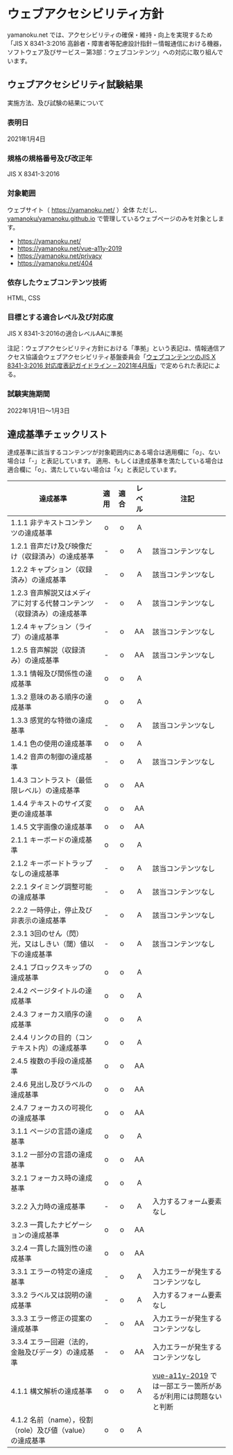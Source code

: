 # ウェブアクセシビリティ方針

yamanoku.net では、アクセシビリティの確保・維持・向上を実現するため「JIS X 8341-3:2016 高齢者・障害者等配慮設計指針－情報通信における機器，ソフトウェア及びサービス－第3部：ウェブコンテンツ」への対応に取り組んでいます。

## ウェブアクセシビリティ試験結果
実施方法、及び試験の結果について

### 表明日
2021年1月4日

### 規格の規格番号及び改正年
JIS X 8341-3:2016

### 対象範囲
ウェブサイト（ https://yamanoku.net/ ）全体
ただし、[yamanoku/yamanoku.github.io](https://github.com/yamanoku/yamanoku.github.io) で管理しているウェブページのみを対象とします。

- https://yamanoku.net/
- https://yamanoku.net/vue-a11y-2019
- https://yamanoku.net/privacy
- https://yamanoku.net/404

### 依存したウェブコンテンツ技術
HTML, CSS

### 目標とする適合レベル及び対応度
JIS X 8341-3:2016の適合レベルAAに準拠

注記：ウェブアクセシビリティ方針における「準拠」という表記は、情報通信アクセス協議会ウェブアクセシビリティ基盤委員会「[ウェブコンテンツのJIS X 8341-3:2016 対応度表記ガイドライン – 2021年4月版](https://waic.jp/docs/jis2016/compliance-guidelines/202104/)」で定められた表記による。

### 試験実施期間
2022年1月1日〜1月3日

## 達成基準チェックリスト
達成基準に該当するコンテンツが対象範囲内にある場合は適用欄に「o」、ない場合は「-」と表記しています。
適用、もしくは達成基準を満たしている場合は適合欄に「o」、満たしていない場合は「x」と表記しています。

| 達成基準 | 適用 | 適合 | レベル | 注記 |
| -- | :--: | :--: | :--: | -- |
| 1.1.1 非テキストコンテンツの達成基準 | o | o | A |   |
| 1.2.1 音声だけ及び映像だけ（収録済み）の達成基準 | - | o | A | 該当コンテンツなし |
| 1.2.2 キャプション（収録済み）の達成基準 | - | o | A | 該当コンテンツなし |
| 1.2.3 音声解説又はメディアに対する代替コンテンツ（収録済み）の達成基準 | - | o | A | 該当コンテンツなし |
| 1.2.4 キャプション（ライブ）の達成基準 | - | o | AA | 該当コンテンツなし |
| 1.2.5 音声解説（収録済み）の達成基準 | - | o | AA | 該当コンテンツなし |
| 1.3.1 情報及び関係性の達成基準 | o | o | A |   |
| 1.3.2 意味のある順序の達成基準 | o | o | A |   |
| 1.3.3 感覚的な特徴の達成基準 | - | o | A | 該当コンテンツなし  |
| 1.4.1 色の使用の達成基準 | o | o | A |   |
| 1.4.2 音声の制御の達成基準 | - | o | A | 該当コンテンツなし |
| 1.4.3 コントラスト（最低限レベル）の達成基準 | o | o | AA |   |
| 1.4.4 テキストのサイズ変更の達成基準 | o | o | AA |   |
| 1.4.5 文字画像の達成基準 | o | o | AA |   |
| 2.1.1 キーボードの達成基準 | o | o | A |   |
| 2.1.2 キーボードトラップなしの達成基準 | - | o | A | 該当コンテンツなし |
| 2.2.1 タイミング調整可能の達成基準 | - | o | A | 該当コンテンツなし |
| 2.2.2 一時停止，停止及び非表示の達成基準 | - | o | A | 該当コンテンツなし |
| 2.3.1 3回のせん（閃）光，又はしきい（閾）値以下の達成基準 | - | o | A | 該当コンテンツなし |
| 2.4.1 ブロックスキップの達成基準 | o | o | A |   |
| 2.4.2 ページタイトルの達成基準 | o | o | A |   |
| 2.4.3 フォーカス順序の達成基準 | o | o | A |   |
| 2.4.4 リンクの目的（コンテキスト内）の達成基準 | o | o | A |   |
| 2.4.5 複数の手段の達成基準 | o | o | AA |   |
| 2.4.6 見出し及びラベルの達成基準 | o | o | AA |   |
| 2.4.7 フォーカスの可視化の達成基準 | o | o | AA |   |
| 3.1.1 ページの言語の達成基準 | o | o | A |   |
| 3.1.2 一部分の言語の達成基準 | o | o | AA |   |
| 3.2.1 フォーカス時の達成基準 | o | o | A |   |
| 3.2.2 入力時の達成基準 | - | o | A | 入力するフォーム要素なし |
| 3.2.3 一貫したナビゲーションの達成基準 | o | o | AA |   |
| 3.2.4 一貫した識別性の達成基準 | o | o | AA |   |
| 3.3.1 エラーの特定の達成基準 | - | o | A | 入力エラーが発生するコンテンツなし |
| 3.3.2 ラベル又は説明の達成基準 | - | o | A | 入力するフォーム要素なし |
| 3.3.3 エラー修正の提案の達成基準 | - | o | AA | 入力エラーが発生するコンテンツなし |
| 3.3.4 エラー回避（法的，金融及びデータ）の達成基準 | - | o | AA | 入力エラーが発生するコンテンツなし |
| 4.1.1 構文解析の達成基準 | o | o | A | [vue-a11y-2019](https://yamanoku.net/vue-a11y-2019/) では一部エラー箇所があるが利用には問題ないと判断 |
| 4.1.2 名前（name），役割（role）及び値（value）の達成基準 | o | o | A |   |
